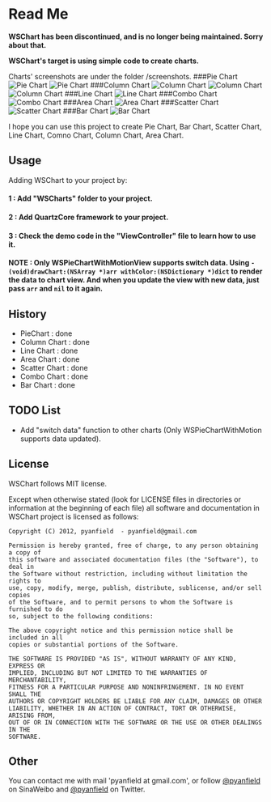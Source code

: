 Read Me
=====================
**WSChart has been discontinued, and is no longer being maintained. Sorry about that.**

**WSChart's target is using simple code to create charts.**

Charts' screenshots are under the folder /screenshots.
###Pie Chart
![Pie Chart](http://i.minus.com/iblE84WEImIcUS.png)
![Pie Chart](http://i.minus.com/iLvnInh4r7q1O.png)
###Column Chart
![Column Chart](http://i.minus.com/ipVjBxeR2dJDd.png)
![Column Chart](http://i.minus.com/ibgZJVlr64qc9s.png)
![Column Chart](http://i.minus.com/izlQrLobMPr7v.png)
###Line Chart
![Line Chart](http://i.minus.com/iEEX70v8MCOBv.png)
###Combo Chart
![Combo Chart](http://i.minus.com/ibqTtx16VVzGxC.png)
###Area Chart
![Area Chart](http://i.minus.com/ibyiiZCMhgy187.png)
###Scatter Chart
![Scatter Chart](http://i.minus.com/in0540W63Bcf2.png)
###Bar Chart
![Bar Chart](http://i.minus.com/iwBNd7ttFdEQ6.png)

I hope you can use this project to create Pie Chart, Bar Chart, Scatter Chart, Line Chart, Comno Chart, Column Chart, Area Chart.

Usage
------------------
Adding WSChart to your project by:
#### 1 : Add "WSCharts" folder to your project.
#### 2 : Add QuartzCore framework to your project.
#### 3 : Check the demo code in the "ViewController" file to learn how to use it.

#### NOTE : Only WSPieChartWithMotionView supports switch data. Using `- (void)drawChart:(NSArray *)arr withColor:(NSDictionary *)dict` to render the data to chart view. And when you update the view with new data, just pass `arr` and `nil` to it again.

History
----------------------- 
* PieChart : done
* Column Chart : done
* Line Chart : done
* Area Chart : done
* Scatter Chart : done
* Combo Chart : done
* Bar Chart : done

TODO List
-----------------------
* Add "switch data" function to other charts (Only WSPieChartWithMotion supports data updated). 


License
------------------------
WSChart follows MIT license.

Except when otherwise stated (look for LICENSE files in directories or
information at the beginning of each file) all software and
documentation in WSChart project is licensed as follows: 

	Copyright (C) 2012, pyanfield  - pyanfield@gmail.com

	Permission is hereby granted, free of charge, to any person obtaining a copy of
	this software and associated documentation files (the "Software"), to deal in
	the Software without restriction, including without limitation the rights to
	use, copy, modify, merge, publish, distribute, sublicense, and/or sell copies
	of the Software, and to permit persons to whom the Software is furnished to do
	so, subject to the following conditions:

	The above copyright notice and this permission notice shall be included in all
	copies or substantial portions of the Software.

	THE SOFTWARE IS PROVIDED "AS IS", WITHOUT WARRANTY OF ANY KIND, EXPRESS OR
	IMPLIED, INCLUDING BUT NOT LIMITED TO THE WARRANTIES OF MERCHANTABILITY,
	FITNESS FOR A PARTICULAR PURPOSE AND NONINFRINGEMENT. IN NO EVENT SHALL THE
	AUTHORS OR COPYRIGHT HOLDERS BE LIABLE FOR ANY CLAIM, DAMAGES OR OTHER
	LIABILITY, WHETHER IN AN ACTION OF CONTRACT, TORT OR OTHERWISE, ARISING FROM,
	OUT OF OR IN CONNECTION WITH THE SOFTWARE OR THE USE OR OTHER DEALINGS IN THE
	SOFTWARE.

Other
------------------------
You can contact me with mail 'pyanfield at gmail.com', or follow [@pyanfield](http://weibo.com/pyanfield) on SinaWeibo and [@pyanfield](http://twitter.com/pyanfield) on Twitter.




